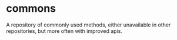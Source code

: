 # commons
A repository of commonly used methods, either unavailable in other repositories, but more often with improved apis.
